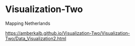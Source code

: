 # Visualization-Two
Mapping Netherlands

https://amberkalb.github.io/Visualization-Two/Visualization-Two/Data_Visualization2.html

